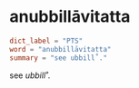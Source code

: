 # anubbillāvitatta

``` toml
dict_label = "PTS"
word = "anubbillāvitatta"
summary = "see ubbill˚."
```

see *ubbill˚*.

